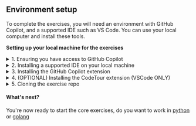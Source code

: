 ## Environment setup

To complete the exercises, you will need an environment with GitHub Copilot, and a supported IDE such as VS Code. You can use your local computer and install these tools.

**Setting up your local machine for the exercises**

<details>

<summary>1. Ensuring you have access to GitHub Copilot</summary>

### Accessing GitHub Copilot

If you **DO NOT** have one of the following:

- an active Copilot for Individuals trial
- an active Copilot for Individuals subscription
- an active Copilot for Business licence

you can sign up for a trial [here](https://github.com/github-copilot/signup).

</details>

<details>

<summary>2. Installing a supported IDE on your local machine</summary>

### Installing a supported IDE on your machine

If you **DO NOT** have one of the following:

- VSCode
- Visual Studio
- NeoVIM
- JetBrains IDE

on your local machine, you will need to install one of these IDEs to use GitHub Copilot and complete the exercises.

If you have no preference, we suggest you install VSCode. You can download it [here](https://code.visualstudio.com/download).

</details>

<details>

<summary>3. Installing the GitHub Copilot extension</summary>

### Installing the GitHub Copilot extension

GitHub Copilot is a client-side extension you install into your supported developer IDE. The extension is available for VSCode, Visual Studio, NeoVIM and JetBrains IDEs.

Click the appropriate IDE link below for instructions to install the extension. As part of this you will need to log in using your GitHub account to ensure you are a licensed user of GitHub Copilot.

- [VSCode](https://docs.github.com/en/copilot/getting-started-with-github-copilot?tool=vscode#installing-the-visual-studio-code-extension)
- [Visual Studio](https://docs.github.com/en/copilot/getting-started-with-github-copilot?tool=visualstudio#installing-the-visual-studio-extension)
- [NeoVIM](https://docs.github.com/en/copilot/getting-started-with-github-copilot?tool=neovim#installing-the-neovim-extension-on-macos)
- [JetBrains IDE](https://docs.github.com/en/copilot/getting-started-with-github-copilot?tool=jetbrains#installing-the-github-copilot-extension-in-your-jetbrains-ide)

You should now have the GitHub Copilot extension installed in your IDE of choice.

</details>

<details>

<summary>4. (OPTIONAL) Installing the CodeTour extension (VSCode ONLY)</summary>

### Installing the CodeTour extension

OPTIONAL: CodeTour is a **Visual Studio Code extension**, which allows you to play back guided walkthroughs of your code. Our GitHub Copilot workshop includes CodeTour files to help you get started. This is not a requirement for the exercise.

1. Navigate to the [CodeTour page](https://marketplace.visualstudio.com/items?itemName=vsls-contrib.codetour) on the Visual Studio Marketplace and click **Install**.

</details>

<details>

<summary>5. Cloning the exercise repo</summary>

### Cloning the exercise repo

1. Navigate to the [Copilot-rock-paper-scissors repo](https://github.com/colinbeales-demos/rock-paper-sissors-lab)
2. Clone this repo to your local machine using your preferred method. You can find options by clicking the Code drop down and clicking on the local tab.

<img alt="URL for cloning is https://github.com/colinbeales-demos/rock-paper-sissors-lab.git" width="400" src="../assets/Cloning the repo.png" />

</details>

#### What's next?

You're now ready to start the core exercises, do you want to work in [python](<./2. core exercises python.md>) or [golang](<./2. core exercises go.md>)
